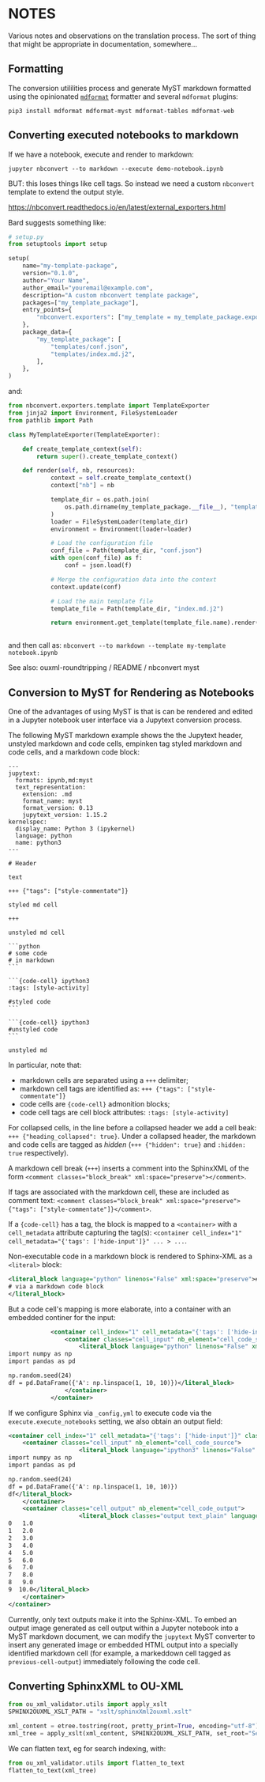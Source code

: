 # NOTES

Various notes and observations on the translation process. The sort of thing that might be appropriate in documentation, somewhere...

## Formatting

The conversion utililities process and generate MyST markdown formatted using the opinionated [`mdformat`](https://github.com/executablebooks/mdformat) formatter and several `mdformat` plugins:

`pip3 install mdformat mdformat-myst mdformat-tables mdformat-web`


## Converting executed notebooks to markdown

If we have a notebook, execute and render to markdown:

`jupyter nbconvert --to markdown --execute demo-notebook.ipynb`

BUT: this loses things like cell tags. So instead we need a custom `nbconvert` template to extend the output style.

https://nbconvert.readthedocs.io/en/latest/external_exporters.html

Bard suggests something like:

```python
# setup.py
from setuptools import setup

setup(
    name="my-template-package",
    version="0.1.0",
    author="Your Name",
    author_email="youremail@example.com",
    description="A custom nbconvert template package",
    packages=["my_template_package"],
    entry_points={
        "nbconvert.exporters": ["my_template = my_template_package.exporter:MyTemplateExporter"],
    },
    package_data={
        "my_template_package": [
            "templates/conf.json",
            "templates/index.md.j2",
        ],
    },
)
```

and:

```python
from nbconvert.exporters.template import TemplateExporter
from jinja2 import Environment, FileSystemLoader
from pathlib import Path

class MyTemplateExporter(TemplateExporter):

    def create_template_context(self):
        return super().create_template_context()

    def render(self, nb, resources):
            context = self.create_template_context()
            context["nb"] = nb

            template_dir = os.path.join(
                os.path.dirname(my_template_package.__file__), "templates"
            )
            loader = FileSystemLoader(template_dir)
            environment = Environment(loader=loader)

            # Load the configuration file
            conf_file = Path(template_dir, "conf.json")
            with open(conf_file) as f:
                conf = json.load(f)

            # Merge the configuration data into the context
            context.update(conf)

            # Load the main template file
            template_file = Path(template_dir, "index.md.j2")

            return environment.get_template(template_file.name).render(context=context)
            
```

and then call as: `nbconvert --to markdown --template my-template notebook.ipynb`

See also: ouxml-roundtripping / README / nbconvert myst

## Conversion to MyST for Rendering as Notebooks

One of the advantages of using MyST is that is can be rendered and edited in a Jupyter notebook user interface via a Jupytext conversion process.

The following MyST markdown example shows the the Jupytext header, unstyled  markdown and code cells, empinken tag styled markdown and code cells, and a markdown code block:

````text
---
jupytext:
  formats: ipynb,md:myst
  text_representation:
    extension: .md
    format_name: myst
    format_version: 0.13
    jupytext_version: 1.15.2
kernelspec:
  display_name: Python 3 (ipykernel)
  language: python
  name: python3
---

# Header

text

+++ {"tags": ["style-commentate"]}

styled md cell

+++

unstyled md cell

```python
# some code
# in markdown
```

```{code-cell} ipython3
:tags: [style-activity]

#styled code
```

```{code-cell} ipython3
#unstyled code
```

unstyled md

````

In particular, note that:

- markdown cells are separated using a `+++` delimiter;
- markdown cell tags are identified as: `+++ {"tags": ["style-commentate"]}`
- code cells are `{code-cell}` admonition blocks;
- code cell tags are cell block attributes: `:tags: [style-activity]`

For collapsed cells, in the line before a collapsed header we add a cell beak: `+++ {"heading_collapsed": true}`. Under a collapsed header, the markdown and code cells are tagged as *hidden* (`+++ {"hidden": true}` and `:hidden: true` respectively).

A markdown cell break (`+++`) inserts a comment into the SphinxXML of the form `<comment classes="block_break" xml:space="preserve"></comment>`.

If tags are associated with the markdown cell, these are included as comment text: `<comment classes="block_break" xml:space="preserve">{"tags": ["style-commentate"]}</comment>`.

If a `{code-cell}` has a tag, the block is mapped to a `<container>` with a `cell_metadata` attribute capturing the tag(s): `<container cell_index="1" cell_metadata="{'tags': ['hide-input']}" ... > ...`.

Non-executable code in a markdown block is rendered to Sphinx-XML as a `<literal>` block:

```xml
<literal_block language="python" linenos="False" xml:space="preserve"># non-executable code
# via a markdown code block
</literal_block>
```

But a code cell's mapping is more elaborate, into a container with an embedded continer for the input:

```xml
            <container cell_index="1" cell_metadata="{'tags': ['hide-input']}" classes="cell tag_hide-input" exec_count="True" hide_mode="input" nb_element="cell_code" prompt_hide="Hide code cell {type}" prompt_show="Show code cell {type}">
                <container classes="cell_input" nb_element="cell_code_source">
                    <literal_block language="python" linenos="False" xml:space="preserve"># Code in an executable {code-cell} admonition block
import numpy as np
import pandas as pd

np.random.seed(24)
df = pd.DataFrame({'A': np.linspace(1, 10, 10)})</literal_block>
                </container>
            </container>
```

If we configure Sphinx via `_config,yml` to execute code via the `execute.execute_notebooks` setting, we also obtain an output field:

```xml
<container cell_index="1" cell_metadata="{'tags': ['hide-input']}" classes="cell tag_hide-input" exec_count="1" hide_mode="input" nb_element="cell_code" prompt_hide="Hide code cell {type}" prompt_show="Show code cell {type}">
    <container classes="cell_input" nb_element="cell_code_source">
                    <literal_block language="ipython3" linenos="False" xml:space="preserve"># Code in an executable {code-cell} admonition block
import numpy as np
import pandas as pd

np.random.seed(24)
df = pd.DataFrame({'A': np.linspace(1, 10, 10)})
df</literal_block>
    </container>
    <container classes="cell_output" nb_element="cell_code_output">
                    <literal_block classes="output text_plain" language="myst-ansi" linenos="False" xml:space="preserve">      A
0   1.0
1   2.0
2   3.0
3   4.0
4   5.0
5   6.0
6   7.0
7   8.0
8   9.0
9  10.0</literal_block>
    </container>
</container>
```

Currently, only text outputs make it into the Sphinx-XML. To embed an output image generated as cell output within a Jupyter notebook into a MyST markdown document, we can modify the `jupytext` MyST converter to insert any generated image or embedded HTML output into a specially identified markdown cell (for example, a markeddown cell tagged as `previous-cell-output`) immediately following the code cell.

## Converting SphinxXML to OU-XML


```python
from ou_xml_validator.utils import apply_xslt
SPHINX2OUXML_XSLT_PATH = "xslt/sphinxXml2ouxml.xslt"

xml_content = etree.tostring(root, pretty_print=True, encoding="utf-8")
xml_tree = apply_xslt(xml_content, SPHINX2OUXML_XSLT_PATH, set_root="Section").getroot()
```

We can flatten text, eg for search indexing, with:

```python
from ou_xml_validator.utils import flatten_to_text
flatten_to_text(xml_tree)
```

